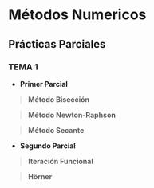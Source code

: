 # Métodos Numericos

## Prácticas Parciales

### TEMA 1

+ **Primer Parcial**

>**Método Bisección**

>**Método Newton-Raphson**

>**Método Secante**


+ **Segundo Parcial**

>**Iteración Funcional**

>**Hörner**